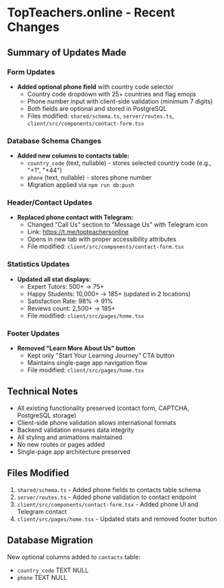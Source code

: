 # TopTeachers.online - Recent Changes

## Summary of Updates Made

### Form Updates
- **Added optional phone field** with country code selector
  - Country code dropdown with 25+ countries and flag emojis
  - Phone number input with client-side validation (minimum 7 digits)
  - Both fields are optional and stored in PostgreSQL
  - Files modified: `shared/schema.ts`, `server/routes.ts`, `client/src/components/contact-form.tsx`

### Database Schema Changes
- **Added new columns to contacts table:**
  - `country_code` (text, nullable) - stores selected country code (e.g., "+1", "+44")
  - `phone` (text, nullable) - stores phone number
  - Migration applied via `npm run db:push`

### Header/Contact Updates
- **Replaced phone contact with Telegram:**
  - Changed "Call Us" section to "Message Us" with Telegram icon
  - Link: https://t.me/topteachersonline
  - Opens in new tab with proper accessibility attributes
  - File modified: `client/src/components/contact-form.tsx`

### Statistics Updates
- **Updated all stat displays:**
  - Expert Tutors: 500+ → 75+
  - Happy Students: 10,000+ → 185+ (updated in 2 locations)
  - Satisfaction Rate: 98% → 91%
  - Reviews count: 2,500+ → 185+
  - File modified: `client/src/pages/home.tsx`

### Footer Updates
- **Removed "Learn More About Us" button**
  - Kept only "Start Your Learning Journey" CTA button
  - Maintains single-page app navigation flow
  - File modified: `client/src/pages/home.tsx`

## Technical Notes
- All existing functionality preserved (contact form, CAPTCHA, PostgreSQL storage)
- Client-side phone validation allows international formats
- Backend validation ensures data integrity
- All styling and animations maintained
- No new routes or pages added
- Single-page app architecture preserved

## Files Modified
1. `shared/schema.ts` - Added phone fields to contacts table schema
2. `server/routes.ts` - Added phone validation to contact endpoint
3. `client/src/components/contact-form.tsx` - Added phone UI and Telegram contact
4. `client/src/pages/home.tsx` - Updated stats and removed footer button

## Database Migration
New optional columns added to `contacts` table:
- `country_code` TEXT NULL
- `phone` TEXT NULL